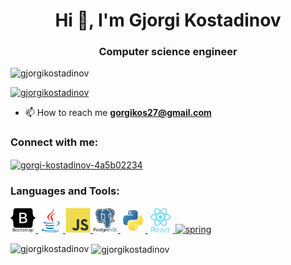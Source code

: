 <h1 align="center">Hi 👋, I'm Gjorgi Kostadinov</h1>
<h3 align="center">Computer science engineer</h3>

<p align="left"> <img src="https://komarev.com/ghpvc/?username=gjorgikostadinov&label=Profile%20views&color=0e75b6&style=flat" alt="gjorgikostadinov" /> </p>

<p align="left"> <a href="https://github.com/ryo-ma/github-profile-trophy"><img src="https://github-profile-trophy.vercel.app/?username=gjorgikostadinov" alt="gjorgikostadinov" /></a> </p>

- 📫 How to reach me **gorgikos27@gmail.com**

<h3 align="left">Connect with me:</h3>
<p align="left">
<a href="https://linkedin.com/in/gorgi-kostadinov-4a5b02234" target="blank"><img align="center" src="https://raw.githubusercontent.com/rahuldkjain/github-profile-readme-generator/master/src/images/icons/Social/linked-in-alt.svg" alt="gorgi-kostadinov-4a5b02234" height="30" width="40" /></a>
</p>

<h3 align="left">Languages and Tools:</h3>
<p align="left"> <a href="https://getbootstrap.com" target="_blank" rel="noreferrer"> <img src="https://raw.githubusercontent.com/devicons/devicon/master/icons/bootstrap/bootstrap-plain-wordmark.svg" alt="bootstrap" width="40" height="40"/> </a> <a href="https://www.java.com" target="_blank" rel="noreferrer"> <img src="https://raw.githubusercontent.com/devicons/devicon/master/icons/java/java-original.svg" alt="java" width="40" height="40"/> </a> <a href="https://developer.mozilla.org/en-US/docs/Web/JavaScript" target="_blank" rel="noreferrer"> <img src="https://raw.githubusercontent.com/devicons/devicon/master/icons/javascript/javascript-original.svg" alt="javascript" width="40" height="40"/> </a> <a href="https://www.postgresql.org" target="_blank" rel="noreferrer"> <img src="https://raw.githubusercontent.com/devicons/devicon/master/icons/postgresql/postgresql-original-wordmark.svg" alt="postgresql" width="40" height="40"/> </a> <a href="https://www.python.org" target="_blank" rel="noreferrer"> <img src="https://raw.githubusercontent.com/devicons/devicon/master/icons/python/python-original.svg" alt="python" width="40" height="40"/> </a> <a href="https://reactjs.org/" target="_blank" rel="noreferrer"> <img src="https://raw.githubusercontent.com/devicons/devicon/master/icons/react/react-original-wordmark.svg" alt="react" width="40" height="40"/> </a> <a href="https://spring.io/" target="_blank" rel="noreferrer"> <img src="https://www.vectorlogo.zone/logos/springio/springio-icon.svg" alt="spring" width="40" height="40"/> </a> </p>

<p><img align="left" src="https://github-readme-stats.vercel.app/api/top-langs?username=gjorgikostadinov&show_icons=true&locale=en&layout=compact" alt="gjorgikostadinov" /></p>

<p>&nbsp;<img align="center" src="https://github-readme-stats.vercel.app/api?username=gjorgikostadinov&show_icons=true&locale=en" alt="gjorgikostadinov" /></p>
